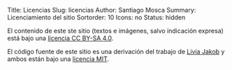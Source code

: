 Title: Licencias
Slug: licencias
Author: Santiago Mosca
Summary: Licenciamiento del sitio
Sortorder: 10
Icons: no
Status: hidden

El contenido de este ste sitio (textos e imágenes, salvo indicación expresa)
está bajo una <a target="_blank" rel="license"
href="https://creativecommons.org/licenses/by-sa/4.0/">licencia CC BY-SA
4.0</a>.</p>

El código fuente de este sitio es una derivación del trabajo de <a
target="_blank" href="https://github.com/liviajakob">Livia Jakob</a> y ambos
están bajo una <a target="_blank" rel="license"
href="https://opensource.org/licenses/MIT">licencia MIT</a>.</p>
